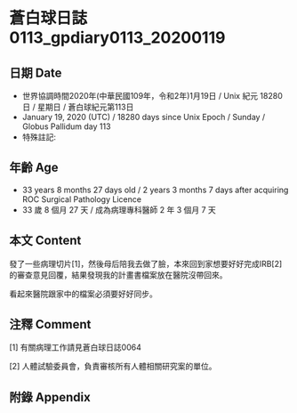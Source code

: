 # 蒼白球日誌0113_gpdiary0113_20200119 #

## 日期 Date ##

* 世界協調時間2020年(中華民國109年，令和2年)1月19日 / Unix 紀元 18280 日 / 星期日 / 蒼白球紀元第113日
* January 19, 2020 (UTC) / 18280 days since Unix Epoch / Sunday / Globus Pallidum day 113
* 特殊註記:

## 年齡 Age ##

* 33 years 8 months 27 days old / 2 years 3 months 7 days after acquiring ROC Surgical Pathology Licence
* 33 歲 8 個月 27 天 / 成為病理專科醫師 2 年 3 個月 7 天

## 本文 Content ##

發了一些病理切片[1]，然後母后陪我去做了臉，本來回到家想要好好完成IRB[2]的審查意見回覆，結果發現我的計畫書檔案放在醫院沒帶回來。

看起來醫院跟家中的檔案必須要好好同步。

## 注釋 Comment ##

[1] 有關病理工作請見蒼白球日誌0064

[2] 人體試驗委員會，負責審核所有人體相關研究案的單位。

## 附錄 Appendix ##